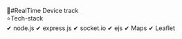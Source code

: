 📌#RealTime Device track
<br/>
⭐Tech-stack
<br/>
  ✔ node.js
  ✔ express.js
  ✔ socket.io
  ✔ ejs
  ✔ Maps
  ✔ Leaflet
  

